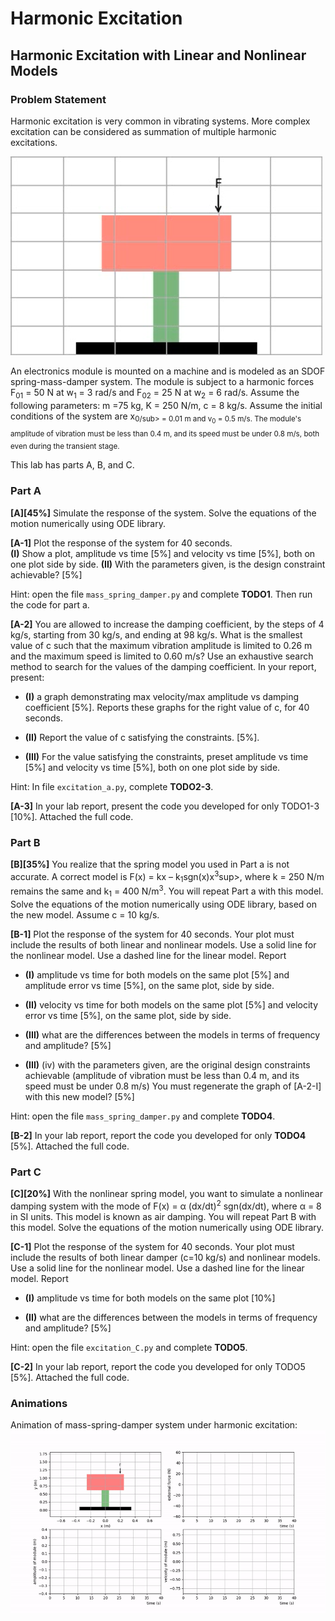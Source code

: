# Harmonic Excitation
## Harmonic Excitation with Linear and Nonlinear Models


### Problem Statement
Harmonic excitation is very common in vibrating systems. More complex excitation can be considered as summation of multiple harmonic excitations.

![module](./images/electronics_module.png)

An electronics module is mounted on a machine and is modeled as an SDOF spring-mass-damper system. The module is subject to a harmonic forces F<sub>01</sub> = 50 N at w<sub>1</sub> = 3 rad/s and F<sub>02</sub> = 25 N at w<sub>2</sub> = 6 rad/s. Assume the following parameters: m =75 kg, K = 250 N/m, c = 8 kg/s. Assume the initial conditions of the system are x<sub>0/sub> = 0.01 m and v<sub>0</sub> = 0.5 m/s. The module's amplitude of vibration must be less than 0.4 m,  and its speed must be under 0.8 m/s, both even during the transient stage.

This lab has parts A, B, and C.


### Part A
**[A][45%]** Simulate the response of the system. Solve the equations of the motion numerically using ODE library.


**[A-1]** Plot the response of the system for 40 seconds.  
	**(I)** Show a plot, amplitude vs time [5%] and velocity vs time [5%], both on one plot side by side.
	**(II)** With the parameters given, is the design constraint achievable? [5%]

Hint: open the file `mass_spring_damper.py` and complete **TODO1**. Then run the code for part a.

**[A-2]** You are allowed to increase the damping coefficient, by the steps of 4 kg/s, starting from 30 kg/s, and ending at 98 kg/s. What is the smallest value of c such that the maximum vibration amplitude is limited to 0.26 m and the maximum speed is limited to 0.60 m/s? Use an exhaustive search method to search for the values of the damping coefficient. In your report, present: 
- **(I)** a graph demonstrating max velocity/max amplitude vs damping coefficient [5%]. Reports these graphs for the right value of c, for 40 seconds.
* **(II)** Report the value of c satisfying the constraints. [5%].
+ **(III)** For the value satisfying the constraints, preset amplitude vs time [5%] and velocity vs time [5%], both on one plot side by side. 

Hint: In file `excitation_a.py`, complete **TODO2-3**.

**[A-3]**  In your lab report, present the code you developed for only TODO1-3 [10%]. Attached the full code.


### Part B
**[B][35%]** You realize that the spring model you used in Part a is not accurate. A correct model is F(x) = kx – k<sub>1</sub>sgn(x)x<sup>3</sup>sup>, where k = 250 N/m remains the same and k<sub>1</sub> = 400 N/m<sup>3</sup>. You will repeat Part a with this model. Solve the equations of the motion numerically using ODE library, based on the new model. Assume c = 10 kg/s.


**[B-1]** Plot the response of the system for 40 seconds. Your plot must include the results of both linear and nonlinear models. Use a solid line for the nonlinear model. Use a dashed line for the linear model. Report
- **(I)** amplitude vs time for both models on the same plot  [5%] and amplitude error vs time [5%], on the same plot, side by side. 
* **(II)** velocity vs time for both models on the same plot  [5%] and velocity error vs time [5%], on the same plot, side by side.
+ **(III)** what are the differences between the models in terms of frequency and amplitude? [5%]
- **(III)** (iv)	with the parameters given, are the original design constraints achievable (amplitude of vibration must be less than 0.4 m, and its speed must be under 0.8 m/s) You must regenerate the graph of [A-2-I] with this new model? [5%]

Hint: open the file `mass_spring_damper.py` and complete **TODO4**.

**[B-2]** In your lab report, report the code you developed for only **TODO4** [5%]. Attached the full code.  


### Part C
**[C][20%]** With the nonlinear spring model, you want to simulate a nonlinear damping system with the mode of F(x) = α (dx/dt)<sup>2</sup> sgn(dx/dt), where α = 8 in SI units. This model is known as air damping. You will repeat Part B with this model. Solve the equations of the motion numerically using ODE library.

**[C-1]** Plot the response of the system for 40 seconds. Your plot must include the results of both linear damper (c=10 kg/s) and nonlinear models. Use a solid line for the nonlinear model. Use a dashed line for the linear model. Report  
- **(I)** amplitude vs time for both models on the same plot [10%]
* **(II)** what are the differences between the models in terms of frequency and amplitude? [5%]

Hint: open the file `excitation_C.py` and complete **TODO5**.
 
**[C-2]** In your lab report, report the code you developed for only TODO5 [5%]. Attached the full code.


### Animations
Animation of mass-spring-damper system under harmonic excitation:\
![overdamped](./images/harmonic_excitation.gif)


